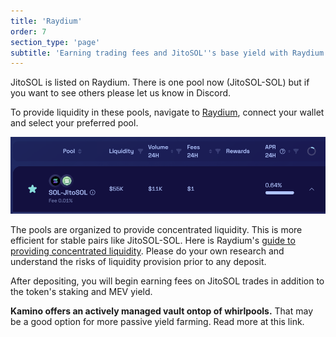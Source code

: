 ```yaml
---
title: 'Raydium'
order: 7
section_type: 'page'
subtitle: 'Earning trading fees and JitoSOL''s base yield with Raydium pools'
---
```



JitoSOL is listed on Raydium. There is one pool now (JitoSOL-SOL) but if you want to see others please let us know in Discord.

To provide liquidity in these pools, navigate to [Raydium](https://raydium.io/clmm/pools/), connect your wallet and select your preferred pool.

![Raydium](/shared/images/jitosol/Raydium.png)

The pools are organized to provide concentrated liquidity. This is more efficient for stable pairs like JitoSOL-SOL. Here is Raydium's [guide to providing concentrated liquidity](https://docs.raydium.io/raydium/liquidity-providers/providing-concentrated-liquidity-clmm). Please do your own research and understand the risks of liquidity provision prior to any deposit. 

After depositing, you will begin earning fees on JitoSOL trades in addition to the token's staking and MEV yield. 

**Kamino offers an actively managed vault ontop of whirlpools.** That may be a good option for more passive yield farming. Read more at this link.


